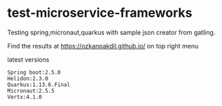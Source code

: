 # test-microservice-frameworks

Testing spring,micronaut,quarkus with sample json creator from gatling.

Find the results at https://ozkanpakdil.github.io/ on top right menu

latest versions
```
Spring boot:2.5.0
Helidon:2.3.0
Quarkus:1.13.6.Final
Micronaut:2.5.5
Vertx:4.1.0
```
